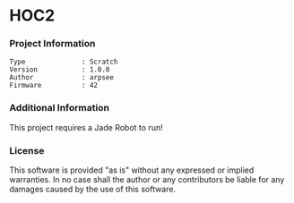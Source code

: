 HOC2
================



### Project Information
```
Type              : Scratch
Version           : 1.0.0
Author            : arpsee
Firmware          : 42
```

### Additional Information
This project requires a Jade Robot to run!

### License
This software is provided "as is" without any expressed or implied warranties.  In no case shall the author or any contributors be liable for any damages caused by the use of this software.

